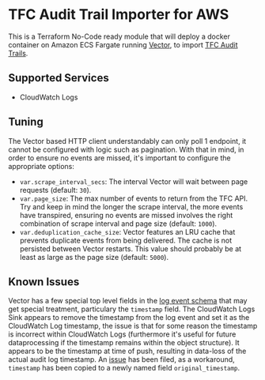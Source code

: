# TFC Audit Trail Importer for AWS
This is a Terraform No-Code ready module that will deploy a docker container on Amazon ECS Fargate running [Vector](https://vector.dev/), to import [TFC Audit Trails](https://developer.hashicorp.com/terraform/cloud-docs/api-docs/audit-trails).

## Supported Services
* CloudWatch Logs

## Tuning
The Vector based HTTP client understandably can only poll 1 endpoint, it cannot be configured with logic such as pagination. With that in mind, in order to ensure no events are missed, it's important to configure the appropriate options:

* `var.scrape_interval_secs`: The interval Vector will wait between page requests (default: `30`).
* `var.page_size`: The max number of events to return from the TFC API. Try and keep in mind the longer the scrape interval, the more events have transpired, ensuring no events are missed involves the right combination of scrape interval and page size (default: `1000`).
* `var.deduplication_cache_size`: Vector features an LRU cache that prevents duplicate events from being delivered. The cache is not persisted between Vector restarts. This value should probably be at least as large as the page size (default: `5000`).

## Known Issues
Vector has a few special top level fields in the [log event schema](https://vector.dev/docs/about/under-the-hood/architecture/data-model/log/) that may get special treatment, particulary the `timestamp` field. The CloudWatch Logs Sink appears to remove the timestamp from the log event and set it as the CloudWatch Log timestamp, the issue is that for some reason the timestamp is incorrect within CloudWatch Logs (furthermore it's useful for future dataprocessing if the timestamp remains within the object structure). It appears to be the timestamp at time of push, resulting in data-loss of the actual audit log timestamp. An [issue](https://github.com/vectordotdev/vector/issues/15346) has been filed, as a workaround, `timestamp` has been copied to a newly named field `original_timestamp`.